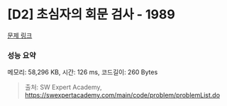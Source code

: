# [D2] 초심자의 회문 검사 - 1989 

[문제 링크](https://swexpertacademy.com/main/code/problem/problemDetail.do?contestProbId=AV5PyTLqAf4DFAUq) 

### 성능 요약

메모리: 58,296 KB, 시간: 126 ms, 코드길이: 260 Bytes



> 출처: SW Expert Academy, https://swexpertacademy.com/main/code/problem/problemList.do